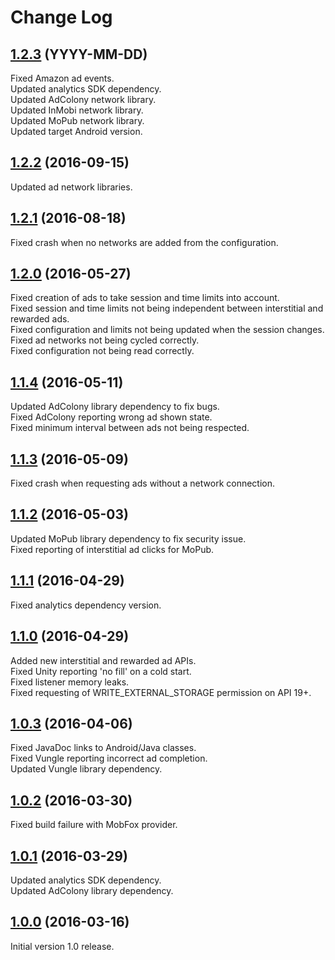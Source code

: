 # Change Log

## [1.2.3](https://github.com/deltaDNA/android-smartads-sdk/releases/tag/1.2.3) (YYYY-MM-DD)
Fixed Amazon ad events.  
Updated analytics SDK dependency.  
Updated AdColony network library.  
Updated InMobi network library.  
Updated MoPub network library.  
Updated target Android version.  

## [1.2.2](https://github.com/deltaDNA/android-smartads-sdk/releases/tag/1.2.2) (2016-09-15)
Updated ad network libraries.  

## [1.2.1](https://github.com/deltaDNA/android-smartads-sdk/releases/tag/1.2.1) (2016-08-18)
Fixed crash when no networks are added from the configuration.  

## [1.2.0](https://github.com/deltaDNA/android-smartads-sdk/releases/tag/1.2.0) (2016-05-27)
Fixed creation of ads to take session and time limits into account.  
Fixed session and time limits not being independent between interstitial and rewarded ads.  
Fixed configuration and limits not being updated when the session changes.  
Fixed ad networks not being cycled correctly.  
Fixed configuration not being read correctly.  

## [1.1.4](https://github.com/deltaDNA/android-smartads-sdk/releases/tag/1.1.4) (2016-05-11)
Updated AdColony library dependency to fix bugs.  
Fixed AdColony reporting wrong ad shown state.  
Fixed minimum interval between ads not being respected.

## [1.1.3](https://github.com/deltaDNA/android-smartads-sdk/releases/tag/1.1.3) (2016-05-09)
Fixed crash when requesting ads without a network connection.

## [1.1.2](https://github.com/deltaDNA/android-smartads-sdk/releases/tag/1.1.2) (2016-05-03)
Updated MoPub library dependency to fix security issue.  
Fixed reporting of interstitial ad clicks for MoPub.

## [1.1.1](https://github.com/deltaDNA/android-smartads-sdk/releases/tag/1.1.1) (2016-04-29)
Fixed analytics dependency version.

## [1.1.0](https://github.com/deltaDNA/android-smartads-sdk/releases/tag/1.1.0) (2016-04-29)
Added new interstitial and rewarded ad APIs.  
Fixed Unity reporting 'no fill' on a cold start.  
Fixed listener memory leaks.  
Fixed requesting of WRITE_EXTERNAL_STORAGE permission on API 19+.

## [1.0.3](https://github.com/deltaDNA/android-smartads-sdk/releases/tag/1.0.3) (2016-04-06)
Fixed JavaDoc links to Android/Java classes.  
Fixed Vungle reporting incorrect ad completion.  
Updated Vungle library dependency.

## [1.0.2](https://github.com/deltaDNA/android-smartads-sdk/releases/tag/1.0.2) (2016-03-30)
Fixed build failure with MobFox provider.

## [1.0.1](https://github.com/deltaDNA/android-smartads-sdk/releases/tag/1.0.1) (2016-03-29)
Updated analytics SDK dependency.  
Updated AdColony library dependency.

## [1.0.0](https://github.com/deltaDNA/android-smartads-sdk/releases/tag/1.0.0) (2016-03-16)
Initial version 1.0 release.
